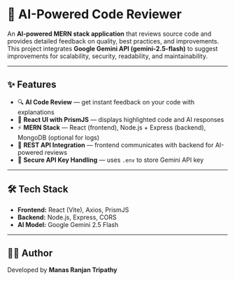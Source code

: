 # 🤖 AI-Powered Code Reviewer

An **AI-powered MERN stack application** that reviews source code and provides detailed feedback on quality, best practices, and improvements.  
This project integrates **Google Gemini API (gemini-2.5-flash)** to suggest improvements for scalability, security, readability, and maintainability.

---

## ✨ Features
- 🔍 **AI Code Review** — get instant feedback on your code with explanations  
- 🎨 **React UI with PrismJS** — displays highlighted code and AI responses  
- ⚡ **MERN Stack** — React (frontend), Node.js + Express (backend), MongoDB (optional for logs)  
- 🤝 **REST API Integration** — frontend communicates with backend for AI-powered reviews  
- 🔑 **Secure API Key Handling** — uses `.env` to store Gemini API key  

---

## 🛠️ Tech Stack
- **Frontend:** React (Vite), Axios, PrismJS  
- **Backend:** Node.js, Express, CORS  
- **AI Model:** Google Gemini 2.5 Flash  

---

## 👨‍💻 Author

Developed by **Manas Ranjan Tripathy** 

```
